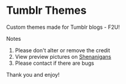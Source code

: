 # Tumblr Themes

Custom themes made for Tumblr blogs - F2U!

Notes
 1. Please don't alter or remove the credit
 2. View preview pictures on <a href="https://shenanigans.neocities.org/fountain/catalog">Shenanigans</a>
 3. Please contact if there are bugs
 
 Thank you and enjoy!
